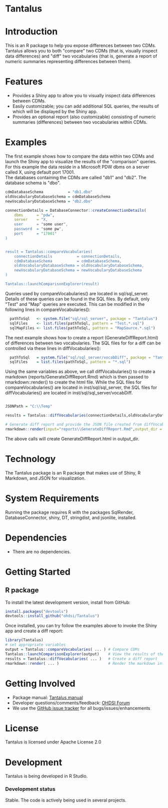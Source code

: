 Tantalus
=========

Introduction
============
This is an R package to help you expose differences between two CDMs.  Tantalus allows you to both "compare" two CDMs (that is, visually inspect data differences)
and "diff" two vocabularies (that is, generate a report of numeric summaries representing differences between them). 


Features
========
- Provides a Shiny app to allow you to visually inspect data differences between CDMs.
- Easily customizable; you can add additional SQL queries, the results of which will be displayed by the Shiny app.
- Provides an optional report (also customizable) consisting of numeric summaries (differences) between two vocabularies within CDMs.

Examples
========
The first example shows how to compare the data within two CDMs and launch the Shiny app to visualize the results of the "comparison" queries.
For this example the data reside in a Microsoft PDW dbms on a server called X, using default port 17001.  
The databases containing the CDMs are called "db1" and "db2".  The database schema is "dbo".


```r
cdmDatabaseSchema           = "db1.dbo"
oldVocabularyDatabaseSchema = cdmDatabaseSchema
newVocabularyDatabaseSchema = "db2.dbo"

connectionDetails = DatabaseConnector::createConnectionDetails(
    dbms      = "pdw",
    server    = "X,
    user      = "some user",
    password  = "some pw",
    port      = "17001"
)


result = Tantalus::compareVocabularies(
    connectionDetails           = connectionDetails,
    cdmDatabaseSchema           = cdmDatabaseSchema,
    oldVocabularyDatabaseSchema = oldVocabularyDatabaseSchema,
    newVocabularyDatabaseSchema = newVocabularyDatabaseSchema
)

Tantalus::launchComparisonExplorer(result)

```
Queries used by compareVocabularies() are located in sql/sql_server.  Details of these queries can be found in the SQL files.
By default, only "Test" and "Map" queries are executed.  This can be modified in the following lines in compareVocabularies():

```r
  pathToSql   <- system.file("sql/sql_server", package = "Tantalus")
  sqlFiles    <- list.files(pathToSql, pattern = "Test.*.sql")
  sqlMapFiles <- list.files(pathToSql, pattern = "MapSource.*.sql")
```

The next example shows how to create a report (GenerateDiffReport.html) of differences between two vocabularies. 
The SQL files for for a diff can be controlled via these lines in diffVocabularies():

```r
  pathToSql   = system.file("sql/sql_server/vocabDiff", package = "Tantalus")
  sqlFiles    = list.files(pathToSql, pattern = "*.sql")
```

Using the same variables as above, we call diffVocabularies() to create a markdown (reports/GenerateDiffReport.Rmd) which is then passed to rmarkdown::render() 
to create the html file.  While the SQL files for compareVocabularies() are located in inst/sql/sql_server, the SQL files for diffVocabularies()
are located in inst/sql/sql_server/vocabDiff.  

```r

JSONPath = "C:\\Temp"

results = Tantalus::diffVocabularies(connectionDetails,oldVocabularyDatabaseSchema,newVocabularyDatabaseSchema,JSONPath)

# Generate diff report and provide the JSON file created from diffVocabularies()
rmarkdown::render(input="reports\\GenerateDiffReport.Rmd",output_dir = JSONPath,params=list(JSONFile=results$JSONFile))
```

The above calls will create GenerateDiffReport.html in output_dir.


Technology
============
The Tantalus package is an R package that makes use of Shiny, R Markdown, and JSON for visualization.

System Requirements
===================
Running the package requires R with the packages SqlRender, DatabaseConnector, shiny, DT, stringdist, and jsonlite, installed.


Dependencies
============
 * There are no dependencies.

Getting Started
===============
## R package
  
To install the latest development version, install from GitHub:

```r
install.packages("devtools")
devtools::install_github("ohdsi/Tantalus")
```

Once installed, you can try follow the examples above to invoke the Shiny app and create a diff report:

```r
library(Tantalus)
# set appropriate variables 
output = Tantalus::compareVocabularies( ... ) # Compare CDMs
Tantalus::launchComparisonExplorer(output)    # View the results of the comparison queries via Shiny
results = Tantalus::diffVocabularies( ... )   # Create a diff report
rmarkdown::render( ... )                      # Render the markdown into an html file for easy browsing
```

Getting Involved
=============
* Package manual: [Tantalus manual](http://ohdsi.github.io/Tantalus/reference/index.html) 
* Developer questions/comments/feedback: <a href="http://forums.ohdsi.org/c/developers">OHDSI Forum</a>
* We use the <a href="../../issues">GitHub issue tracker</a> for all bugs/issues/enhancements

License
=======
Tantalus is licensed under Apache License 2.0

Development
===========
Tantalus is being developed in R Studio.

### Development status

Stable. The code is actively being used in several projects.

